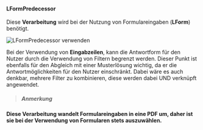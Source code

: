 <!--
 * @file extension_LFormPredecessor_LFormPredecessorDesc_de.md
 *
 * @author Till Uhlig <till.uhlig@student.uni-halle.de>
 * @date 2015
-->

#### LFormPredecessor ####
Diese **Verarbeitung** wird bei der Nutzung von Formulareingaben (**LForm**) benötigt.

![](LFormPredecessor.png "LFormPredecessor verwenden")

Bei der Verwendung von **Eingabzeilen**, kann die Antwortform für den Nutzer durch die Verwendung von Filtern begrenzt werden. Dieser Punkt ist ebenfalls für den Abgleich mit einer Musterlösung wichtig, da er die Antwortmöglichkeiten für den Nutzer einschränkt. Dabei wäre es auch denkbar, mehrere Filter zu kombinieren, diese werden dabei UND verknüpft angewendet.

>##### Anmerkung
**Diese Verarbeitung wandelt Formulareingaben in eine PDF um, daher ist sie bei der Verwendung von Formularen stets auszuwählen.**
